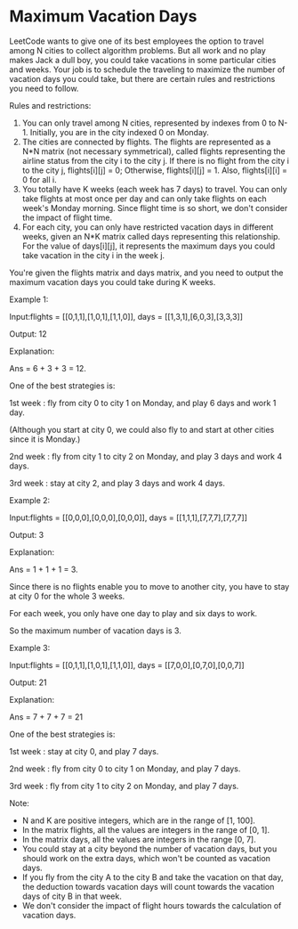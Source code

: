 # Maximum Vacation Days
 

LeetCode wants to give one of its best employees the option to travel among N cities to collect algorithm problems. But all work and no play makes Jack a dull boy, you could take vacations in some particular cities and weeks. Your job is to schedule the traveling to maximize the number of vacation days you could take, but there are certain rules and restrictions you need to follow.

Rules and restrictions:

1. You can only travel among N cities, represented by indexes from 0 to N-1. Initially, you are in the city indexed 0 on Monday.
2. The cities are connected by flights. The flights are represented as a N*N matrix (not necessary symmetrical), called flights representing the airline status from the city i to the city j. If there is no flight from the city i to the city j, flights[i][j] = 0; Otherwise, flights[i][j] = 1. Also, flights[i][i] = 0 for all i.
3. You totally have K weeks (each week has 7 days) to travel. You can only take flights at most once per day and can only take flights on each week's Monday morning. Since flight time is so short, we don't consider the impact of flight time.
4. For each city, you can only have restricted vacation days in different weeks, given an N*K matrix called days representing this relationship. For the value of days[i][j], it represents the maximum days you could take vacation in the city i in the week j.
 

You're given the flights matrix and days matrix, and you need to output the maximum vacation days you could take during K weeks.

Example 1:

Input:flights = [[0,1,1],[1,0,1],[1,1,0]], days = [[1,3,1],[6,0,3],[3,3,3]]

Output: 12

Explanation: 

Ans = 6 + 3 + 3 = 12. 

One of the best strategies is:

1st week : fly from city 0 to city 1 on Monday, and play 6 days and work 1 day. 

(Although you start at city 0, we could also fly to and start at other cities since it is Monday.) 

2nd week : fly from city 1 to city 2 on Monday, and play 3 days and work 4 days.

3rd week : stay at city 2, and play 3 days and work 4 days.
 

Example 2:

Input:flights = [[0,0,0],[0,0,0],[0,0,0]], days = [[1,1,1],[7,7,7],[7,7,7]]

Output: 3

Explanation: 

Ans = 1 + 1 + 1 = 3. 

Since there is no flights enable you to move to another city, you have to stay at city 0 for the whole 3 weeks. 

For each week, you only have one day to play and six days to work. 

So the maximum number of vacation days is 3.
 

Example 3:

Input:flights = [[0,1,1],[1,0,1],[1,1,0]], days = [[7,0,0],[0,7,0],[0,0,7]]

Output: 21

Explanation:

Ans = 7 + 7 + 7 = 21

One of the best strategies is:

1st week : stay at city 0, and play 7 days. 

2nd week : fly from city 0 to city 1 on Monday, and play 7 days.

3rd week : fly from city 1 to city 2 on Monday, and play 7 days.
 

Note:

* N and K are positive integers, which are in the range of [1, 100].
* In the matrix flights, all the values are integers in the range of [0, 1].
* In the matrix days, all the values are integers in the range [0, 7].
* You could stay at a city beyond the number of vacation days, but you should work on the extra days, which won't be counted as vacation days.
* If you fly from the city A to the city B and take the vacation on that day, the deduction towards vacation days will count towards the vacation days of city B in that week.
* We don't consider the impact of flight hours towards the calculation of vacation days.
 